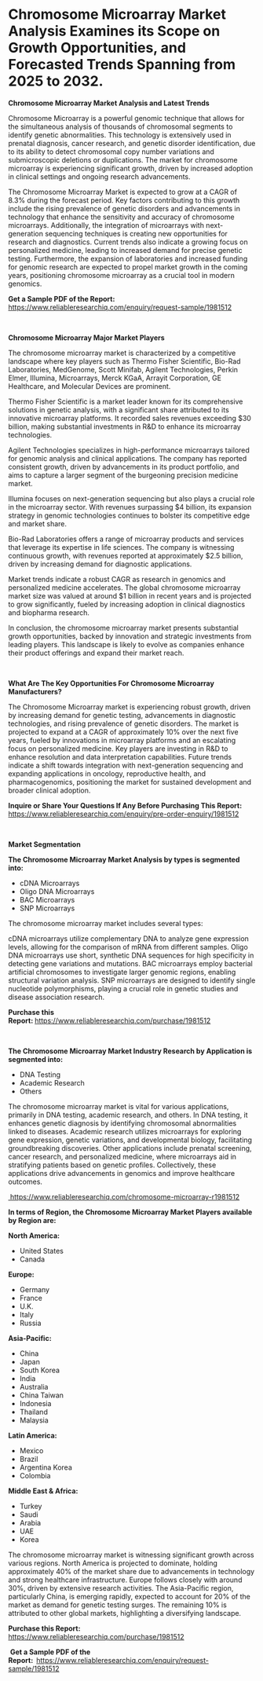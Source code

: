 <p><h1>Chromosome Microarray Market Analysis Examines its Scope on Growth Opportunities, and Forecasted Trends Spanning from 2025 to 2032.</h1></p><p><strong>Chromosome Microarray Market Analysis and Latest Trends</strong></p>
<p><p>Chromosome Microarray is a powerful genomic technique that allows for the simultaneous analysis of thousands of chromosomal segments to identify genetic abnormalities. This technology is extensively used in prenatal diagnosis, cancer research, and genetic disorder identification, due to its ability to detect chromosomal copy number variations and submicroscopic deletions or duplications. The market for chromosome microarray is experiencing significant growth, driven by increased adoption in clinical settings and ongoing research advancements.</p><p>The Chromosome Microarray Market is expected to grow at a CAGR of 8.3% during the forecast period. Key factors contributing to this growth include the rising prevalence of genetic disorders and advancements in technology that enhance the sensitivity and accuracy of chromosome microarrays. Additionally, the integration of microarrays with next-generation sequencing techniques is creating new opportunities for research and diagnostics. Current trends also indicate a growing focus on personalized medicine, leading to increased demand for precise genetic testing. Furthermore, the expansion of laboratories and increased funding for genomic research are expected to propel market growth in the coming years, positioning chromosome microarray as a crucial tool in modern genomics.</p></p>
<p><strong>Get a Sample PDF of the Report:&nbsp;</strong> <a href="https://www.reliableresearchiq.com/enquiry/request-sample/1981512?utm_campaign=3099&utm_medium=2&utm_source=Github&utm_content=ia&utm_term=13042025&utm_id=chromosome-microarray">https://www.reliableresearchiq.com/enquiry/request-sample/1981512</a></p>
<p>&nbsp;</p>
<p><strong>Chromosome Microarray Major Market Players</strong></p>
<p><p>The chromosome microarray market is characterized by a competitive landscape where key players such as Thermo Fisher Scientific, Bio-Rad Laboratories, MedGenome, Scott Minifab, Agilent Technologies, Perkin Elmer, Illumina, Microarrays, Merck KGaA, Arrayit Corporation, GE Healthcare, and Molecular Devices are prominent. </p><p>Thermo Fisher Scientific is a market leader known for its comprehensive solutions in genetic analysis, with a significant share attributed to its innovative microarray platforms. It recorded sales revenues exceeding $30 billion, making substantial investments in R&D to enhance its microarray technologies.</p><p>Agilent Technologies specializes in high-performance microarrays tailored for genomic analysis and clinical applications. The company has reported consistent growth, driven by advancements in its product portfolio, and aims to capture a larger segment of the burgeoning precision medicine market.</p><p>Illumina focuses on next-generation sequencing but also plays a crucial role in the microarray sector. With revenues surpassing $4 billion, its expansion strategy in genomic technologies continues to bolster its competitive edge and market share.</p><p>Bio-Rad Laboratories offers a range of microarray products and services that leverage its expertise in life sciences. The company is witnessing continuous growth, with revenues reported at approximately $2.5 billion, driven by increasing demand for diagnostic applications.</p><p>Market trends indicate a robust CAGR as research in genomics and personalized medicine accelerates. The global chromosome microarray market size was valued at around $1 billion in recent years and is projected to grow significantly, fueled by increasing adoption in clinical diagnostics and biopharma research.</p><p>In conclusion, the chromosome microarray market presents substantial growth opportunities, backed by innovation and strategic investments from leading players. This landscape is likely to evolve as companies enhance their product offerings and expand their market reach.</p></p>
<p>&nbsp;</p>
<p><strong>What Are The Key Opportunities For Chromosome Microarray Manufacturers?</strong></p>
<p><p>The Chromosome Microarray market is experiencing robust growth, driven by increasing demand for genetic testing, advancements in diagnostic technologies, and rising prevalence of genetic disorders. The market is projected to expand at a CAGR of approximately 10% over the next five years, fueled by innovations in microarray platforms and an escalating focus on personalized medicine. Key players are investing in R&D to enhance resolution and data interpretation capabilities. Future trends indicate a shift towards integration with next-generation sequencing and expanding applications in oncology, reproductive health, and pharmacogenomics, positioning the market for sustained development and broader clinical adoption.</p></p>
<p><strong>Inquire or Share Your Questions If Any Before Purchasing This Report:</strong> <a href="https://www.reliableresearchiq.com/enquiry/pre-order-enquiry/1981512?utm_campaign=3099&utm_medium=2&utm_source=Github&utm_content=ia&utm_term=13042025&utm_id=chromosome-microarray">https://www.reliableresearchiq.com/enquiry/pre-order-enquiry/1981512</a></p>
<p>&nbsp;</p>
<p><strong>Market Segmentation</strong></p>
<p><strong>The Chromosome Microarray Market Analysis by types is segmented into:</strong></p>
<p><ul><li>cDNA Microarrays</li><li>Oligo DNA Microarrays</li><li>BAC Microarrays</li><li>SNP Microarrays</li></ul></p>
<p><p>The chromosome microarray market includes several types: </p><p>cDNA microarrays utilize complementary DNA to analyze gene expression levels, allowing for the comparison of mRNA from different samples. Oligo DNA microarrays use short, synthetic DNA sequences for high specificity in detecting gene variations and mutations. BAC microarrays employ bacterial artificial chromosomes to investigate larger genomic regions, enabling structural variation analysis. SNP microarrays are designed to identify single nucleotide polymorphisms, playing a crucial role in genetic studies and disease association research.</p></p>
<p><strong>Purchase this Report:&nbsp;</strong><a href="https://www.reliableresearchiq.com/purchase/1981512?utm_campaign=3099&utm_medium=2&utm_source=Github&utm_content=ia&utm_term=13042025&utm_id=chromosome-microarray">https://www.reliableresearchiq.com/purchase/1981512</a></p>
<p>&nbsp;</p>
<p><strong>The Chromosome Microarray Market Industry Research by Application is segmented into:</strong></p>
<p><ul><li>DNA Testing</li><li>Academic Research</li><li>Others</li></ul></p>
<p><p>The chromosome microarray market is vital for various applications, primarily in DNA testing, academic research, and others. In DNA testing, it enhances genetic diagnosis by identifying chromosomal abnormalities linked to diseases. Academic research utilizes microarrays for exploring gene expression, genetic variations, and developmental biology, facilitating groundbreaking discoveries. Other applications include prenatal screening, cancer research, and personalized medicine, where microarrays aid in stratifying patients based on genetic profiles. Collectively, these applications drive advancements in genomics and improve healthcare outcomes.</p></p>
<p><a href="https://www.reliableresearchiq.com/chromosome-microarray-r1981512?utm_campaign=3099&utm_medium=2&utm_source=Github&utm_content=ia&utm_term=13042025&utm_id=chromosome-microarray">&nbsp;https://www.reliableresearchiq.com/chromosome-microarray-r1981512</a></p>
<p><strong>In terms of Region, the Chromosome Microarray Market Players available by Region are:</strong></p>
<p>
    <p> <strong> North America: </strong>
        <ul>
            <li>United States</li>
            <li>Canada</li>
        </ul>
        </p> 
    <p> <strong> Europe: </strong>
        <ul>
            <li>Germany</li>
            <li>France</li>
            <li>U.K.</li>
            <li>Italy</li>
            <li>Russia</li>
        </ul>
        </p> 
    <p> <strong> Asia-Pacific: </strong>
        <ul>
            <li>China</li>
            <li>Japan</li>
            <li>South Korea</li>
            <li>India</li>
            <li>Australia</li>
            <li>China Taiwan</li>
            <li>Indonesia</li>
            <li>Thailand</li>
            <li>Malaysia</li>
        </ul>
        </p> 
    <p> <strong> Latin America: </strong>
        <ul>
            <li>Mexico</li>
            <li>Brazil</li>
            <li>Argentina Korea</li>
            <li>Colombia</li>
        </ul>
        </p> 
    <p> <strong> Middle East & Africa: </strong>
        <ul>
            <li>Turkey</li>
            <li>Saudi</li>
            <li>Arabia</li>
            <li>UAE</li>
            <li>Korea</li>
        </ul>
    </p>
    </p>
<p><p>The chromosome microarray market is witnessing significant growth across various regions. North America is projected to dominate, holding approximately 40% of the market share due to advancements in technology and strong healthcare infrastructure. Europe follows closely with around 30%, driven by extensive research activities. The Asia-Pacific region, particularly China, is emerging rapidly, expected to account for 20% of the market as demand for genetic testing surges. The remaining 10% is attributed to other global markets, highlighting a diversifying landscape.</p></p>
<p><strong>Purchase this Report: </strong><a href="https://www.reliableresearchiq.com/purchase/1981512?utm_campaign=3099&utm_medium=2&utm_source=Github&utm_content=ia&utm_term=13042025&utm_id=chromosome-microarray">https://www.reliableresearchiq.com/purchase/1981512</a></p>
<p>&nbsp;<strong>Get a Sample PDF of the Report:&nbsp;&nbsp;</strong><a href="https://www.reliableresearchiq.com/enquiry/request-sample/1981512?utm_campaign=3099&utm_medium=2&utm_source=Github&utm_content=ia&utm_term=13042025&utm_id=chromosome-microarray">https://www.reliableresearchiq.com/enquiry/request-sample/1981512</a></p>
<p><strong></strong></p>
<p><p></p><p></p><p></p></p>